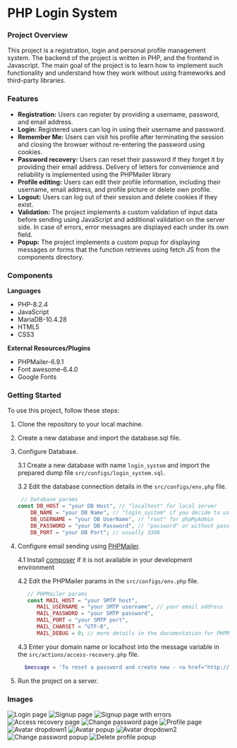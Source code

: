 # PHP Login System

### Project Overview

This project is a registration, login and personal profile management system. The backend of the project is written in PHP, and the frontend in Javascript.
The main goal of the project is to learn how to implement such functionality and understand how they work without using frameworks and third-party libraries.

### Features

* __Registration:__ Users can register by providing a username, password, and email address.
* __Login:__ Registered users can log in using their username and password.
* __Remember Me:__ Users can visit his profile after terminating the session and closing the browser without re-entering the password using cookies.
* __Password recovery:__ Users can reset their password if they forget it by providing their email address. Delivery of letters for convenience and reliability is implemented using the PHPMailer library
* __Profile editing:__ Users can edit their profile information, including their username, email address, and profile picture or delete own profile.
* __Logout:__ Users can log out of their session and delete cookies if they exist.
* __Validation:__ The project implements a custom validation of input data before sending using JavaScript and additional validation on the server side. In case of errors, error messages are displayed each under its own field.
* __Popup:__ The project implements a custom popup for displaying messages or forms that the function retrieves using fetch JS from the components directory.

### Components

__Languages__
* PHP-8.2.4
* JavaScript
* MariaDB-10.4.28
* HTML5
* CSS3

__External Resources/Plugins__
* PHPMailer-6.9.1
* Font awesome-6.4.0
* Google Fonts


### Getting Started

To use this project, follow these steps:
1. Clone the repository to your local machine.
2. Create a new database and import the database.sql file.
3. Configure Database.

   3.1 Create a new database with name `login_system` and import the prepared dump file `src/configs/login_system.sql`.
   
   3.2 Edit the database connection details in the `src/configs/env.php` file.

   ```php
    // Database params
   const DB_HOST = "your DB Host", // "localhost" for local server
       DB_NAME = "your DB Name", // "login_system" if you decide to use the database dump attached to the project
       DB_USERNAME = "your DB UserName", // "root" for phpMyAdmin
       DB_PASSWORD = "your DB Password", // "password" or without password for phpMyAdmin
       DB_PORT = "your DB Port"; // usually 3306
   ```
4. Configure email sending using [PHPMailer](https://github.com/PHPMailer/PHPMailer).

    4.1 Install [composer](https://getcomposer.org/) if it is not available in your development environment

    4.2 Edit the PHPMailer params in the `src/configs/env.php` file. 
   ```php
      // PHPMailer params
      const MAIL_HOST = "your SMTP host",
         MAIL_USERNAME = "your SMTP username", // your email address
         MAIL_PASSWORD = "your SMTP password",
         MAIL_PORT = "your SMTP port",
         MAIL_CHARSET = "UTF-8",
         MAIL_DEBUG = 0; // more details in the documentation for PHPMailer
   ```
    4.3 Enter your domain name or localhost into the message variable in the `src/actions/access-recovery.php` file.
    ```php
      $message = 'To reset a password and create new - <a href="http://{YOUR_DOMAIN}/pages/change-password.php?code='.$code.'">click here</a>. </br>Reset your password in a hour.';
    ```

5. Run the project on a server.

### Images

![Login page](https://github.com/imdvdv/PHP-JS-Login-system/blob/master/assets/img/login-page.png)
![Signup page](https://github.com/imdvdv/PHP-JS-Login-system/blob/master/assets/img/signup-page.png)
![Signup page with errors](https://github.com/imdvdv/PHP-JS-Login-system/blob/master/assets/img/signup-page-errors.png)
![Access recovery page](https://github.com/imdvdv/PHP-JS-Login-system/blob/master/assets/img/access-recovery-page.png)
![Change password page](https://github.com/imdvdv/PHP-JS-Login-system/blob/master/assets/img/change-password-page.png)
![Profile page](https://github.com/imdvdv/PHP-JS-Login-system/blob/master/assets/img/profile-page.png)
![Avatar dropdown1](https://github.com/imdvdv/PHP-JS-Login-system/blob/master/assets/img/profile-page-avatar1.png)
![Avatar popup](https://github.com/imdvdv/PHP-JS-Login-system/blob/master/assets/img/profile-page-avatar2.png)
![Avatar dropdown2](https://github.com/imdvdv/PHP-JS-Login-system/blob/master/assets/img/profile-page-avatar3.png) 
![Change password popup](https://github.com/imdvdv/PHP-JS-Login-system/blob/master/assets/img/profile-page-password-popup.png)
![Delete profile popup](https://github.com/imdvdv/PHP-JS-Login-system/blob/master/assets/img/profile-page-delete-popup.png)
